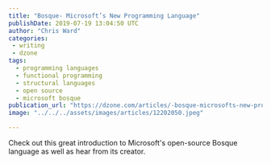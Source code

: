 ```yaml
---
title: "Bosque- Microsoft’s New Programming Language"
publishDate: 2019-07-19 13:04:50 UTC
author: "Chris Ward"
categories:
 - writing
 - dzone
tags:
  - programming languages
  - functional programming
  - structural languages
  - open source
  - microsoft bosque
publication_url: "https://dzone.com/articles/-bosque-microsofts-new-programming-language"
image: "../../../assets/images/articles/12202050.jpeg"

---
```

Check out this great introduction to Microsoft's open-source Bosque language as well as hear from its creator.

